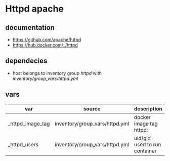 # Httpd apache

## documentation

* https://github.com/apache/httpd
* https://hub.docker.com/_/httpd

## dependecies

* host belongs to inventory group *httpd* with *inventory/group_vars/httpd.yml*

## vars 

| var                    | source                           | description                             |
|------------------------|----------------------------------|-----------------------------------------|
| _httpd_image_tag       | inventory/group_vars/httpd.yml   | docker image tag httpd:<tag>            |
| _httpd_users           | inventory/group_vars/httpd.yml   | uid/gid used to run container           |


